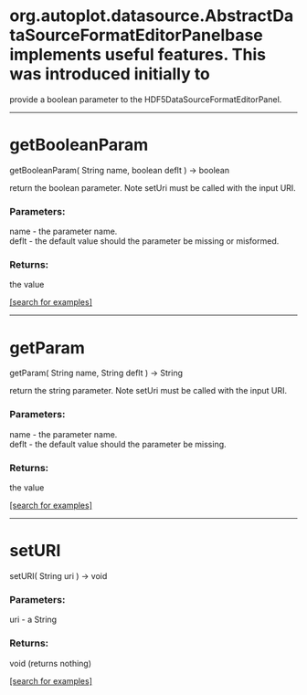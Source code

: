 # org.autoplot.datasource.AbstractDataSourceFormatEditorPanelbase implements useful features.  This was introduced initially to 
 provide a boolean parameter to the HDF5DataSourceFormatEditorPanel.
***
<a name="getBooleanParam"></a>
# getBooleanParam
getBooleanParam( String name, boolean deflt ) &rarr; boolean

return the boolean parameter.  Note setUri must be called with
 the input URI.

### Parameters:
name - the parameter name.
<br>deflt - the default value should the parameter be missing or misformed.

### Returns:
the value

<a href="https://github.com/autoplot/dev/search?q=getBooleanParam&unscoped_q=getBooleanParam">[search for examples]</a>

***
<a name="getParam"></a>
# getParam
getParam( String name, String deflt ) &rarr; String

return the string parameter.  Note setUri must be called with
 the input URI.

### Parameters:
name - the parameter name.
<br>deflt - the default value should the parameter be missing.

### Returns:
the value

<a href="https://github.com/autoplot/dev/search?q=getParam&unscoped_q=getParam">[search for examples]</a>

***
<a name="setURI"></a>
# setURI
setURI( String uri ) &rarr; void



### Parameters:
uri - a String

### Returns:
void (returns nothing)


<a href="https://github.com/autoplot/dev/search?q=setURI&unscoped_q=setURI">[search for examples]</a>

